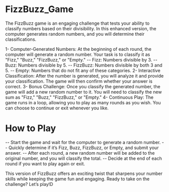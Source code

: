 # FizzBuzz_Game
The FizzBuzz game is an engaging challenge that tests your ability to classify numbers based on their divisibility. In this enhanced version, the computer generates random numbers, and you will determine their classifications. 

1- Computer-Generated Numbers: At the beginning of each round, the computer will generate a random number. Your task is to classify it as "Fizz," "Buzz," "FizzBuzz," or "Empty."
-- Fizz: Numbers divisible by 3.
-- Buzz: Numbers divisible by 5.
-- FizzBuzz: Numbers divisible by both 3 and 5.
-- Empty: Numbers that do not fit any of these categories.
2- Interactive Classification: After the number is generated, you will analyze it and provide your classification. The game will then confirm whether your answer is correct.
3- Bonus Challenge: Once you classify the generated number, the game will add a new random number to it. You will need to classify the new sum as "Fizz," "Buzz," "FizzBuzz," or "Empty."
4- Continuous Play: The game runs in a loop, allowing you to play as many rounds as you wish. You can choose to continue or exit whenever you like.
# How to Play
-- Start the game and wait for the computer to generate a random number.
-- Quickly determine if it’s Fizz, Buzz, FizzBuzz, or Empty, and submit your answer.
-- After each round, a new random number will be added to the original number, and you will classify the total.
-- Decide at the end of each round if you want to play again or exit.

This version of FizzBuzz offers an exciting twist that sharpens your number skills while keeping the game fun and engaging. Ready to take on the challenge? Let’s play!D
